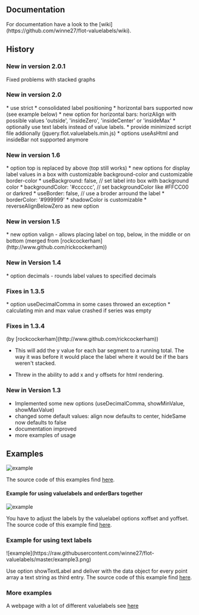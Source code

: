 <h2>Documentation</h2>
For documentation have a look to the [wiki](https://github.com/winne27/flot-valuelabels/wiki).

<h2>History</h2>
<h3> New in version 2.0.1 </h3>
Fixed problems with stacked graphs
<h3> New in version 2.0 </h3>
* use strict
* consolidated label positioning
* horizontal bars supported now (see example below)
* new option for horizontal bars: horizAlign with possible values 'outside', 'insideZero', 'insideCenter' or 'insideMax'
* optionally use text labels instead of value labels.
* provide minimized script file addionally (jquery.flot.valuelabels.min.js)
* options useAsHtml and insideBar not supported anymore

<h3> New in version 1.6 </h3>
* option top is replaced by above (top still works)
* new options for display label values in a box with customizable background-color and customizable border-color
    * useBackground: false, // set label into box with background color
    * backgroundColor: '#cccccc', // set backgroundColor like #FFCC00 or darkred
    * useBorder: false, // use a broder arround the label
    * borderColor: '#999999'
* shadowColor is customizable
* reverseAlignBelowZero as new option

<h3> New in version 1.5 </h3>
* new option valign - allows placing label on top, below, in the middle or on bottom (merged from [rockcockerham](http://www.github.com/rickcockerham))

<h3> New in Version 1.4 </h3>
* option decimals - rounds label values to specified decimals

<h3>Fixes in 1.3.5</h3>
* option useDecimalComma in some cases throwed an exception
* calculating min and max value crashed if series was empty

<h3>Fixes in 1.3.4</h3> 
(by [rockcockerham](http://www.github.com/rickcockerham))

* This will add the y value for each bar segment to a running total. The way it was before it would place the label where it would be if the bars weren't stacked.

* Threw in the ability to add x and y offsets for html rendering.

<h3>New in Version 1.3</h3>

* Implemented some new options (useDecimalComma, showMinValue, showMaxValue)
* changed some default values: align now defaults to center, hideSame now defaults to false
* documentation improved
* more examples of usage

<h2>Examples</h2>

![example](https://raw.githubusercontent.com/winne27/flot-valuelabels/master/example.png)

The source code of this examples find [here](https://github.com/winne27/flot-valuelabels/blob/master/example.html).

<h4>Example for using valuelabels and orderBars together</h4>

![example](https://raw.githubusercontent.com/winne27/flot-valuelabels/master/example2.png)

You have to adjust the labels by the valuelabel options xoffset and yoffset.
The source code of this example find [here](https://github.com/winne27/flot-valuelabels/blob/master/example2.html).

<h3>Example for using text labels</h3>
![example](https://raw.githubusercontent.com/winne27/flot-valuelabels/master/example3.png)

Use option showTextLabel and deliver with the data object for every point array a text string as third entry.
The source code of this example find [here](https://github.com/winne27/flot-valuelabels/blob/master/example3.html).

<h3>More examples</h3>

A webpage with a lot of different valuelabels see [here](https://fehngarten.de/wetter/index.html)
